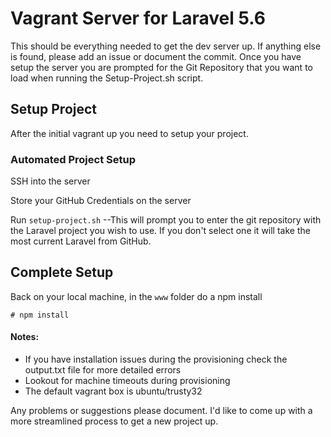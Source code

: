 # Vagrant Server for Laravel 5.6 

This should be everything needed to get the dev server up. If anything else is found, please add an issue or document the commit. Once you have setup the server you are prompted for the Git Repository that you want to load when running the Setup-Project.sh script.

## Setup Project

After the initial vagrant up you need to setup your project.

### Automated Project Setup
SSH into the server

Store your GitHub Credentials on the server

Run `setup-project.sh`
--This will prompt you to enter the git repository with the Laravel project you wish to use. If you don't select one it will take the most current Laravel from GitHub.

## Complete Setup
Back on your local machine, in the `www` folder do a npm install

```
# npm install
```

#### Notes:
* If you have installation issues during the provisioning check the output.txt file for more detailed errors
* Lookout for machine timeouts during provisioning
* The default vagrant box is ubuntu/trusty32

Any problems or suggestions please document. I'd like to come up with a more streamlined process to get a new project up.
